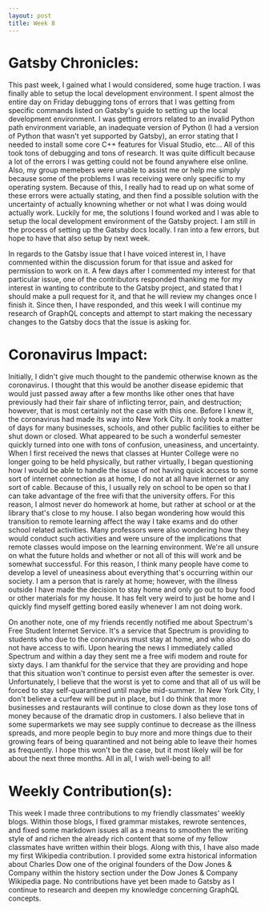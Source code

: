 ```yaml
---
layout: post
title: Week 8
---
```


# Gatsby Chronicles:
This past week, I gained what I would considered, some huge traction. I was finally able to setup the local development environment. I spent almost the entire day on Friday debugging tons of errors that I was getting from specific commands listed on Gatsby's guide to setting up the local development environment. I was getting errors related to an invalid Python path environment variable, an inadequate version of Python (I had a version of Python that wasn't yet supported by Gatsby), an error stating that I needed to install some core C++ features for Visual Studio, etc... All of this took tons of debugging and tons of research. It was quite difficult because a lot of the errors I was getting could not be found anywhere else online. Also, my group memebers were unable to assist me or help me simply because some of the problems I was receiving were only specific to my operating system. Because of this, I really had to read up on what some of these errors were actually stating, and then find a possible solution with the uncertainty of actually knowning whether or not what I was doing would actually work. Luckily for me, the solutions I found worked and I was able to setup the local development environment of the Gatsby project. I am still in the process of setting up the Gatsby docs locally. I ran into a few errors, but hope to have that also setup by next week. 

In regards to the Gatsby issue that I have voiced interest in, I have commented within the discussion forum for that issue and asked for permission to work on it. A few days after I commented my interest for that particular issue, one of the contributors responded thanking me for my interest in wanting to contribute to the Gatsby project, and stated that I should make a pull request for it, and that he will review my changes once I finish it. Since then, I have responded, and this week I will continue my research of GraphQL concepts and attempt to start making the necessary changes to the Gatsby docs that the issue is asking for.


# Coronavirus Impact:
Initially, I didn't give much thought to the pandemic otherwise known as the coronavirus. I thought that this would be another disease epidemic that would just passed away after a few months like other ones that have previously had their fair share of inflicting terror, pain, and destruction; however, that is most certainly not the case with this one. Before I knew it, the coronavirus had made its way into New York City. It only took a matter of days for many businesses, schools, and other public facilities to either be shut down or closed. What appeared to be such a wonderful semester quickly turned into one with tons of confusion, uneasiness, and uncertainty. When I first received the news that classes at Hunter College were no longer going to be held physically, but rather virtually, I began questioning how I would be able to handle the issue of not having quick access to some sort of internet connection as at home, I do not at all have internet or any sort of cable. Because of this, I usually rely on school to be open so that I can take advantage of the free wifi that the university offers. For this reason, I almost never do homework at home, but rather at school or at the library that's close to my house. I also began wondering how would this transition to remote learning affect the way I take exams and do other school related activities. Many professors were also wondering how they would conduct such activities and were unsure of the implications that remote classes would impose on the learning environment. We're all unsure on what the future holds and whether or not all of this will work and be somewhat successful. For this reason, I think many people have come to develop a level of uneasiness about everything that's occurring within our society. I am a person that is rarely at home; however, with the illness outside I have made the decision to stay home and only go out to buy food or other materials for my house. It has felt very weird to just be home and I quickly find myself getting bored easily whenever I am not doing work. 

On another note, one of my friends recently notified me about Spectrum's Free Student Internet Service. It's a service that Spectrum is providing to students who due to the coronavirus must stay at home, and who also do not have access to wifi. Upon hearing the news I immediately called Spectrum and within a day they sent me a free wifi modem and route for sixty days. I am thankful for the service that they are providing and hope that this situation won't continue to persist even after the semester is over. Unfortunately, I believe that the worst is yet to come and that all of us will be forced to stay self-quarantined until maybe mid-summer. In New York City, I don't believe a curfew will be put in place, but I do think that more businesses and restaurants will continue to close down as they lose tons of money because of the dramatic drop in customers. I also believe that in some supermarkets we may see supply continue to decrease as the illness spreads, and more people begin to buy more and more things due to their growing fears of being quarantined and not being able to leave their homes as frequently. I hope this won't be the case, but it most likely will be for about the next three months. All in all, I wish well-being to all!


# Weekly Contribution(s):
This week I made three contributions to my friendly classmates' weekly blogs. Within those blogs, I fixed grammar mistakes, rewrote sentences, and fixed some markdown issues all as a means to smoothen the writing style of and richen the already rich content that some of my fellow classmates have written within their blogs. Along with this, I have also made my first Wikipedia contribution. I provided some extra historical information about Charles Dow one of the original founders of the Dow Jones & Company within the history section under the Dow Jones & Company Wikipedia page. No contributions have yet been made to Gatsby as I continue to research and deepen my knowledge concerning GraphQL concepts.
